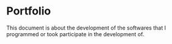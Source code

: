 # Portfolio
This document is about the development of the softwares that I programmed or took participate in the development of.
